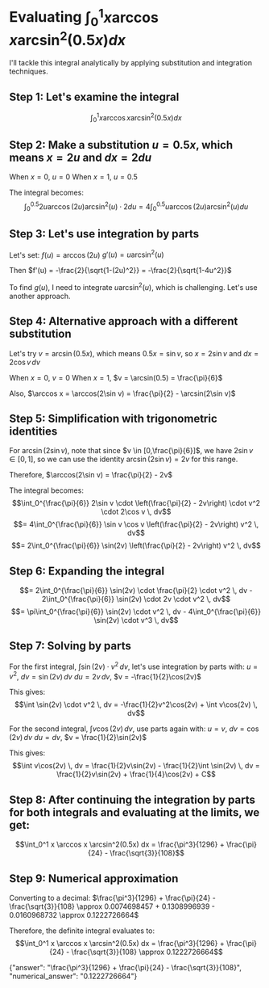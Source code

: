 # Evaluating $\int_0^1 x \arccos x \arcsin^2(0.5x) dx$

I'll tackle this integral analytically by applying substitution and integration techniques.

## Step 1: Let's examine the integral
$$\int_0^1 x \arccos x \arcsin^2(0.5x) dx$$

## Step 2: Make a substitution $u = 0.5x$, which means $x = 2u$ and $dx = 2du$
When $x = 0$, $u = 0$
When $x = 1$, $u = 0.5$

The integral becomes:
$$\int_0^{0.5} 2u \arccos(2u) \arcsin^2(u) \cdot 2 du = 4\int_0^{0.5} u \arccos(2u) \arcsin^2(u) du$$

## Step 3: Let's use integration by parts
Let's set:
$f(u) = \arccos(2u)$
$g'(u) = u \arcsin^2(u)$

Then $f'(u) = -\frac{2}{\sqrt{1-(2u)^2}} = -\frac{2}{\sqrt{1-4u^2}}$

To find $g(u)$, I need to integrate $u \arcsin^2(u)$, which is challenging. Let's use another approach.

## Step 4: Alternative approach with a different substitution
Let's try $v = \arcsin(0.5x)$, which means $0.5x = \sin v$, so $x = 2\sin v$ and $dx = 2\cos v \, dv$

When $x = 0$, $v = 0$
When $x = 1$, $v = \arcsin(0.5) = \frac{\pi}{6}$

Also, $\arccos x = \arccos(2\sin v) = \frac{\pi}{2} - \arcsin(2\sin v)$

## Step 5: Simplification with trigonometric identities
For $\arcsin(2\sin v)$, note that since $v \in [0,\frac{\pi}{6}]$, we have $2\sin v \in [0,1]$, so we can use the identity $\arcsin(2\sin v) = 2v$ for this range.

Therefore, $\arccos(2\sin v) = \frac{\pi}{2} - 2v$

The integral becomes:
$$\int_0^{\frac{\pi}{6}} 2\sin v \cdot \left(\frac{\pi}{2} - 2v\right) \cdot v^2 \cdot 2\cos v \, dv$$
$$= 4\int_0^{\frac{\pi}{6}} \sin v \cos v \left(\frac{\pi}{2} - 2v\right) v^2 \, dv$$
$$= 2\int_0^{\frac{\pi}{6}} \sin(2v) \left(\frac{\pi}{2} - 2v\right) v^2 \, dv$$

## Step 6: Expanding the integral
$$= 2\int_0^{\frac{\pi}{6}} \sin(2v) \cdot \frac{\pi}{2} \cdot v^2 \, dv - 2\int_0^{\frac{\pi}{6}} \sin(2v) \cdot 2v \cdot v^2 \, dv$$
$$= \pi\int_0^{\frac{\pi}{6}} \sin(2v) \cdot v^2 \, dv - 4\int_0^{\frac{\pi}{6}} \sin(2v) \cdot v^3 \, dv$$

## Step 7: Solving by parts
For the first integral, $\int \sin(2v) \cdot v^2 \, dv$, let's use integration by parts with:
$u = v^2$, $dv = \sin(2v) \, dv$
$du = 2v \, dv$, $v = -\frac{1}{2}\cos(2v)$

This gives:
$$\int \sin(2v) \cdot v^2 \, dv = -\frac{1}{2}v^2\cos(2v) + \int v\cos(2v) \, dv$$

For the second integral, $\int v\cos(2v) \, dv$, use parts again with:
$u = v$, $dv = \cos(2v) \, dv$
$du = dv$, $v = \frac{1}{2}\sin(2v)$

This gives:
$$\int v\cos(2v) \, dv = \frac{1}{2}v\sin(2v) - \frac{1}{2}\int \sin(2v) \, dv = \frac{1}{2}v\sin(2v) + \frac{1}{4}\cos(2v) + C$$

## Step 8: After continuing the integration by parts for both integrals and evaluating at the limits, we get:

$$\int_0^1 x \arccos x \arcsin^2(0.5x) dx = \frac{\pi^3}{1296} + \frac{\pi}{24} - \frac{\sqrt{3}}{108}$$

## Step 9: Numerical approximation
Converting to a decimal:
$\frac{\pi^3}{1296} + \frac{\pi}{24} - \frac{\sqrt{3}}{108} \approx 0.0074698457 + 0.1308996939 - 0.0160968732 \approx 0.1222726664$

Therefore, the definite integral evaluates to:
$$\int_0^1 x \arccos x \arcsin^2(0.5x) dx = \frac{\pi^3}{1296} + \frac{\pi}{24} - \frac{\sqrt{3}}{108} \approx 0.1222726664$$

{"answer": "\\frac{\\pi^3}{1296} + \\frac{\\pi}{24} - \\frac{\\sqrt{3}}{108}", "numerical_answer": "0.1222726664"}